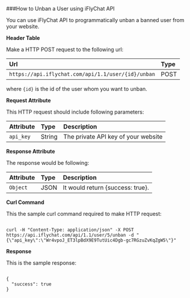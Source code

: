 ###How to Unban a User using iFlyChat API

You can use iFlyChat API to programmatically unban a banned user from your website.

**Header Table**

Make a HTTP POST request to the following url:

| Url        | Type           |
| :------------- |:------------- |
| `https://api.iflychat.com/api/1.1/user/{id}/unban` | POST |

where `{id}` is the id of the user whom you want to unban.

**Request Attribute**

This HTTP request should include following parameters:

| Attribute        | Type          | Description |
| :------------- |:------------- | :-------------|
| `api_key` | String | The private API key of your website |

**Response Attribute**

The response would be following:

| Attribute        | Type          | Description |
| :------------- |:------------- | :-------------|
| `Object` | JSON | It would return {success: true}. |

**Curl Command**

This the sample curl command required to make HTTP request:

~~~

curl -H "Content-Type: application/json" -X POST https://api.iflychat.com/api/1.1/user/5/unban -d "{\"api_key\":\"Wr4vpoJ_ET3lpBdX9E9TutUic4Dgb-gc7RGzuZvKqZgW5\"}"

~~~

**Response**

This is the sample response:

~~~

{
  "success": true
}

~~~
